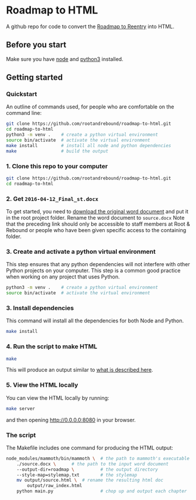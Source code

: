 # Roadmap to HTML

A github repo for code to convert the [Roadmap to Reentry](https://objects-us-west-1.dream.io/roadmapguide/RoadmapGuide-2016.pdf) into HTML.

## Before you start

Make sure you have [node](https://nodejs.org/en/download/) and [python3](https://www.python.org/downloads/) installed.

## Getting started


### Quickstart

An outline of commands used, for people who are comfortable on the command line:

``` bash
git clone https://github.com/rootandrebound/roadmap-to-html.git
cd roadmap-to-html
python3 -m venv .    # create a python virtual environment
source bin/activate  # activate the virtual environment
make install         # install all node and python dependencies
make                 # build the output
```


### 1. Clone this repo to your computer

```bash
git clone https://github.com/rootandrebound/roadmap-to-html.git
cd roadmap-to-html
```

### 2. Get `2016-04-12_Final_st.docx`

To get started, you need to [download the original word document](https://drive.google.com/uc?export=download&id=0BzNrkiCWAqHZdDNzdlNlY2FKNVU) and put it in the root project folder. Rename the word document to `source.docx`
Note that the preceding link should only be accessible to staff members at Root & Rebound or people who have been given specific access to the containing folder.

### 3. Create and activate a python virtual environment

This step ensures that any python dependencies will not interfere with other Python projects on your computer. This step is a common good practice when working on any project that uses Python.

```bash
python3 -m venv .    # create a python virtual environment
source bin/activate  # activate the virtual environment
```

### 3. Install dependencies

This command will install all the dependencies for both Node and Python.
```bash
make install
```

### 4. Run the script to make HTML

```bash
make
```

This will produce an output similar to [what is described here](https://github.com/rootandrebound/roadmap-to-html/issues/1).

### 5. View the HTML locally

You can view the HTML locally by running:

```bash
make server
```

and then opening http://0.0.0.0:8080 in your browser.

### The script

The Makefile includes one command for producing the HTML output:

```bash
node_modules/mammoth/bin/mammoth \  # the path to mammoth's executable
    ./source.docx \      # the path to the input word document
    --output-dir=roadmap \          # the output directory
    --style-map=stylemap.txt        # the stylemap
    mv output/source.html \  # rename the resulting html doc
        output/raw_index.html
    python main.py                  # chop up and output each chapter
```
